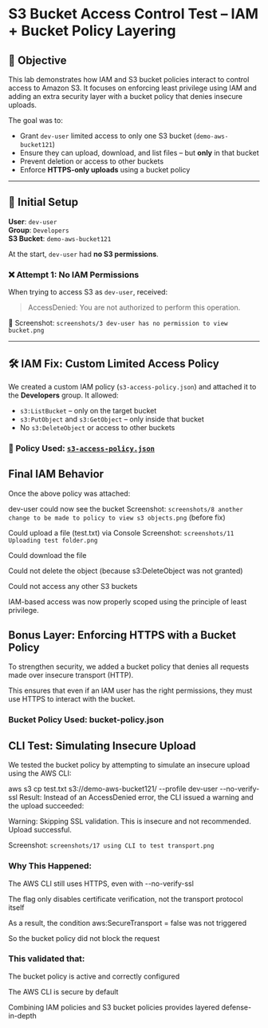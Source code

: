 # S3 Bucket Access Control Test – IAM + Bucket Policy Layering

## 🧠 Objective

This lab demonstrates how IAM and S3 bucket policies interact to control access to Amazon S3. It focuses on enforcing least privilege using IAM and adding an extra security layer with a bucket policy that denies insecure uploads.

The goal was to:
- Grant `dev-user` limited access to only one S3 bucket (`demo-aws-bucket121`)
- Ensure they can upload, download, and list files – but **only** in that bucket
- Prevent deletion or access to other buckets
- Enforce **HTTPS-only uploads** using a bucket policy

---

## 🔧 Initial Setup

**User**: `dev-user`  
**Group**: `Developers`  
**S3 Bucket**: `demo-aws-bucket121`

At the start, `dev-user` had **no S3 permissions**.

### ❌ Attempt 1: No IAM Permissions

When trying to access S3 as `dev-user`, received:

> AccessDenied: You are not authorized to perform this operation.

📸 Screenshot: `screenshots/3 dev-user has no permission to view bucket.png`

---

## 🛠️ IAM Fix: Custom Limited Access Policy

We created a custom IAM policy (`s3-access-policy.json`) and attached it to the **Developers** group. It allowed:

- `s3:ListBucket` – only on the target bucket
- `s3:PutObject` and `s3:GetObject` – only inside that bucket
- No `s3:DeleteObject` or access to other buckets

### 📄 Policy Used: [`s3-access-policy.json`](./s3-access-policy.json)




## Final IAM Behavior
Once the above policy was attached:

 dev-user could now see the bucket
 Screenshot: `screenshots/8 another change to be made to policy to view s3 objects.png` (before fix)

 Could upload a file (test.txt) via Console
 Screenshot: `screenshots/11 Uploading test folder.png`

 Could download the file

 Could not delete the object
(because s3:DeleteObject was not granted)

 Could not access any other S3 buckets

 IAM-based access was now properly scoped using the principle of least privilege.

## Bonus Layer: Enforcing HTTPS with a Bucket Policy
To strengthen security, we added a bucket policy that denies all requests made over insecure transport (HTTP).

This ensures that even if an IAM user has the right permissions, they must use HTTPS to interact with the bucket.

### Bucket Policy Used: bucket-policy.json

## CLI Test: Simulating Insecure Upload
We tested the bucket policy by attempting to simulate an insecure upload using the AWS CLI:


aws s3 cp test.txt s3://demo-aws-bucket121/ --profile dev-user --no-verify-ssl
 Result:
Instead of an AccessDenied error, the CLI issued a warning and the upload succeeded:

Warning: Skipping SSL validation. This is insecure and not recommended.
Upload successful.

Screenshot: `screenshots/17 using CLI to test transport.png`

### Why This Happened:
The AWS CLI still uses HTTPS, even with --no-verify-ssl

The flag only disables certificate verification, not the transport protocol itself

As a result, the condition aws:SecureTransport = false was not triggered

So the bucket policy did not block the request

### This validated that:

The bucket policy is active and correctly configured

The AWS CLI is secure by default

Combining IAM policies and S3 bucket policies provides layered defense-in-depth
